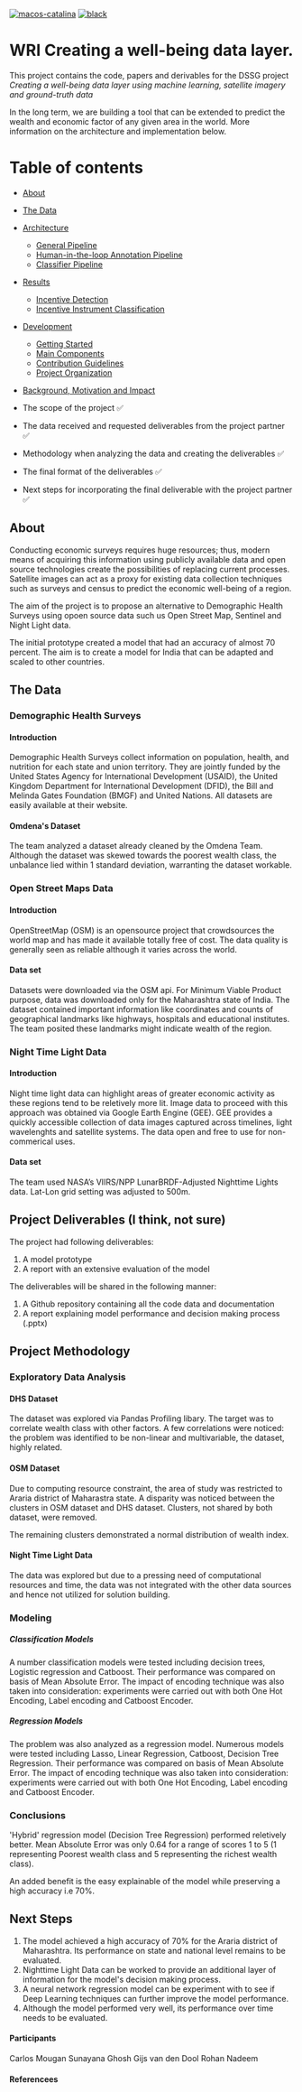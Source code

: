 [![macos-catalina](https://img.shields.io/badge/macos-catalina-brightgreen.svg)](https://www.apple.com/macos/catalina-preview)
[![black](https://img.shields.io/badge/code%20style-black-000000.svg)](https://github.com/psf/black)

    
# WRI Creating a well-being data layer.

This project contains the code, papers and derivables for the DSSG project *Creating a well-being data layer using machine learning, satellite imagery and ground-truth data*

In the long term, we are building a tool that can be extended to predict the wealth and economic factor of any given area in the world. More information on the architecture and implementation below.

# Table of contents
- [About](#About)
- [The Data](#The-Data)
- [Architecture](#architecture)
  - [General Pipeline](#general-pipeline)
  - [Human-in-the-loop Annotation Pipeline](#human-in-the-loop-annotation-pipeline)
  - [Classifier Pipeline](#classifier-pipeline)
- [Results](#results)
  - [Incentive Detection](#incentive-detection)
  - [Incentive Instrument Classification](#incentive-instrument-classification)
- [Development](#development)
  - [Getting Started](#getting-started)
  - [Main Components](#main-components)
  - [Contribution Guidelines](#contribution-guidelines)
  - [Project Organization](#project-organization)
- [Background, Motivation and Impact](#background-motivation-and-impact)

- The scope of the project ✅
- The data received and requested deliverables from the project partner ✅
- Methodology when analyzing the data and creating the deliverables ✅
- The final format of the deliverables ✅
- Next steps for incorporating the final deliverable with the project partner ✅

## About
Conducting economic surveys requires huge resources; thus, modern means of acquiring this information using publicly available data and open source technologies create the possibilities of replacing current processes.
Satellite images can act as a proxy for existing data collection techniques such as surveys and census to predict the economic well-being of a region.

The aim of the project is to propose an alternative to Demographic Health Surveys using opoen source data such us Open Street Map, Sentinel and Night Light data.

The initial prototype created a model that had an accuracy of almost 70 percent. 
The aim is to create a model for India that can be adapted and scaled to other countries.

## The Data

### Demographic Health Surveys
#### Introduction
Demographic Health Surveys collect information on population, health, and nutrition for each state and union territory. They are jointly funded by the United States Agency for International Development (USAID), the United Kingdom Department for International Development (DFID), the Bill and Melinda Gates Foundation (BMGF) and United Nations. All datasets are easily available at their website.

#### Omdena's Dataset
The team analyzed a dataset already cleaned by the Omdena Team. Although the dataset was skewed towards the poorest wealth class, the unbalance lied within 1 standard deviation, warranting the dataset workable.  

#### 
### Open Street Maps Data
#### Introduction
OpenStreetMap (OSM) is an opensource project that crowdsources the world map and has made it available totally free of cost. The data quality is generally seen as reliable although it varies across the world. 

#### Data set
Datasets were downloaded via the OSM api. For Minimum Viable Product purpose, data was downloaded only for the Maharashtra state of India. The dataset contained important information like coordinates and counts of geographical landmarks like highways, hospitals and educational institutes. The team posited these landmarks might indicate wealth of the region. 

### Night Time Light Data
#### Introduction
Night time light data can highlight areas of greater economic activity as these regions tend to be reletively more lit. Image data to proceed with this approach was obtained via Google Earth Engine (GEE). GEE provides a quickly accessible collection of data images captured across timelines, light wavelenghts and satellite systems. The data open and free to use for non-commerical uses. 

#### Data set
The team used NASA’s VIIRS/NPP LunarBRDF-Adjusted Nighttime Lights data. Lat-Lon grid setting was adjusted to 500m. 

## Project Deliverables (I think, not sure)
The project had following deliverables:
1. A model prototype
2. A report with an extensive evaluation of the model 

The deliverables will be shared in the following manner:
1. A Github repository containing all the code data and documentation
2. A report explaining model performance and decision making process (.pptx)

## Project Methodology
### Exploratory Data Analysis
#### DHS Dataset
The dataset was explored via Pandas Profiling libary. The target was to correlate wealth class with other factors. A few correlations were noticed: the problem was identified to be non-linear and multivariable, the dataset, highly related. 

#### OSM Dataset
Due to computing resource constraint, the area of study was restricted to Araria district of Maharastra state. A disparity was noticed between the clusters in OSM dataset and DHS dataset. Clusters, not shared by both dataset, were removed. 

The remaining clusters demonstrated a normal distribution of wealth index. 

#### Night Time Light Data
The data was explored but due to a pressing need of computational resources and time, the data was not integrated with the other data sources and hence not utilized for solution building. 


### Modeling
##### Classification Models
A number classification models were tested including decision trees, Logistic regression and Catboost. Their performance was compared on basis of Mean Absolute Error. The impact of encoding technique was also taken into consideration: experiments were carried out with both One Hot Encoding, Label encoding and Catboost Encoder. 

##### Regression Models
The problem was also analyzed as a regression model. Numerous models were tested including Lasso, Linear Regression, Catboost, Decision Tree Regression. Their performance was compared on basis of Mean Absolute Error. The impact of encoding technique was also taken into consideration: experiments were carried out with both One Hot Encoding, Label encoding and Catboost Encoder. 

### Conclusions
'Hybrid' regression model (Decision Tree Regression) performed reletively better. Mean Absolute Error was only 0.64 for a range of scores 1 to 5 (1 representing Poorest wealth class and 5 representing the richest wealth class).

An added benefit is the easy explainable of the model while preserving a high accuracy i.e 70%. 

## Next Steps
1. The model achieved a high accuracy of 70% for the Araria district of Maharashtra. Its performance on state and national level remains to be evaluated. 
2. Nighttime Light Data can be worked to provide an additional layer of information for the model's decision making process. 
3. A neural network regression model can be experiment with to see if Deep Learning techniques can further improve the model performance.
4. Although the model performed very well, its performance over time needs to be evaluated.  

#### Participants
Carlos Mougan
Sunayana Ghosh
Gijs van den Dool
Rohan Nadeem 
#### Referencees

